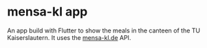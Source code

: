 # mensa-kl app

An app build with Flutter to show the meals in the canteen of the TU Kaiserslautern. It uses the [mensa-kl.de](mensa-kl.de) API.
